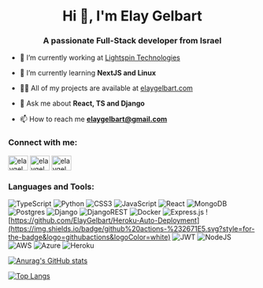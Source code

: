 <h1 align="center">Hi 👋, I'm Elay Gelbart</h1>
<h3 align="center">A passionate Full-Stack developer from Israel</h3>

- 🔭 I’m currently working at [Lightspin Technologies](https://www.lightspin.io/)

- 🌱 I’m currently learning **NextJS and Linux**

- 👨‍💻 All of my projects are available at [elaygelbart.com](elaygelbart.com)

- 💬 Ask me about **React, TS and Django**

- 📫 How to reach me **elaygelbart@gmail.com**

<h3 align="left">Connect with me:</h3>
<p align="left">
<a href="https://linkedin.com/in/elaygelbart" target="blank"><img align="center" src="https://raw.githubusercontent.com/rahuldkjain/github-profile-readme-generator/master/src/images/icons/Social/linked-in-alt.svg" alt="elaygelbart" height="30" width="40" /></a>
<a href="https://fb.com/elaygelbart" target="blank"><img align="center" src="https://raw.githubusercontent.com/rahuldkjain/github-profile-readme-generator/master/src/images/icons/Social/facebook.svg" alt="elaygelbart" height="30" width="40" /></a>
<a href="https://instagram.com/elaygelbart" target="blank"><img align="center" src="https://raw.githubusercontent.com/rahuldkjain/github-profile-readme-generator/master/src/images/icons/Social/instagram.svg" alt="elaygelbart" height="30" width="40" /></a>
</p>
<h3 align="left">Languages and Tools:</h3>


![TypeScript](https://img.shields.io/badge/typescript-%23007ACC.svg?style=for-the-badge&logo=typescript&logoColor=white)
![Python](https://img.shields.io/badge/python-3670A0?style=for-the-badge&logo=python&logoColor=ffdd54)
![CSS3](https://img.shields.io/badge/css3-%231572B6.svg?style=for-the-badge&logo=css3&logoColor=white)
![JavaScript](https://img.shields.io/badge/javascript-%23323330.svg?style=for-the-badge&logo=javascript&logoColor=%23F7DF1E)
![React](https://img.shields.io/badge/react-%2320232a.svg?style=for-the-badge&logo=react&logoColor=%2361DAFB)
![MongoDB](https://img.shields.io/badge/MongoDB-%234ea94b.svg?style=for-the-badge&logo=mongodb&logoColor=white)
![Postgres](https://img.shields.io/badge/postgres-%23316192.svg?style=for-the-badge&logo=postgresql&logoColor=white)
![Django](https://img.shields.io/badge/django-%23092E20.svg?style=for-the-badge&logo=django&logoColor=white)
![DjangoREST](https://img.shields.io/badge/DJANGO-REST-ff1709?style=for-the-badge&logo=django&logoColor=white&color=ff1709&labelColor=gray)
![Docker](https://img.shields.io/badge/docker-%230db7ed.svg?style=for-the-badge&logo=docker&logoColor=white)
![Express.js](https://img.shields.io/badge/express.js-%23404d59.svg?style=for-the-badge&logo=express&logoColor=%2361DAFB)
![https://github.com/ElayGelbart/Heroku-Auto-Deployment](https://img.shields.io/badge/github%20actions-%232671E5.svg?style=for-the-badge&logo=githubactions&logoColor=white)
![JWT](https://img.shields.io/badge/JWT-black?style=for-the-badge&logo=JSON%20web%20tokens)
![NodeJS](https://img.shields.io/badge/node.js-6DA55F?style=for-the-badge&logo=node.js&logoColor=white)
![AWS](https://img.shields.io/badge/AWS-%23FF9900.svg?style=for-the-badge&logo=amazon-aws&logoColor=white)
![Azure](https://img.shields.io/badge/azure-%230072C6.svg?style=for-the-badge&logo=microsoftazure&logoColor=white)
![Heroku](https://img.shields.io/badge/heroku-%23430098.svg?style=for-the-badge&logo=heroku&logoColor=white)


[![Anurag's GitHub stats](https://github-readme-stats.vercel.app/api?username=ElayGelbart&count_private=true&show_icons=true)](https://github.com/anuraghazra/github-readme-stats)

[![Top Langs](https://github-readme-stats.vercel.app/api/top-langs/?username=ElayGelbart&layout=compact)](https://github.com/anuraghazra/github-readme-stats)
